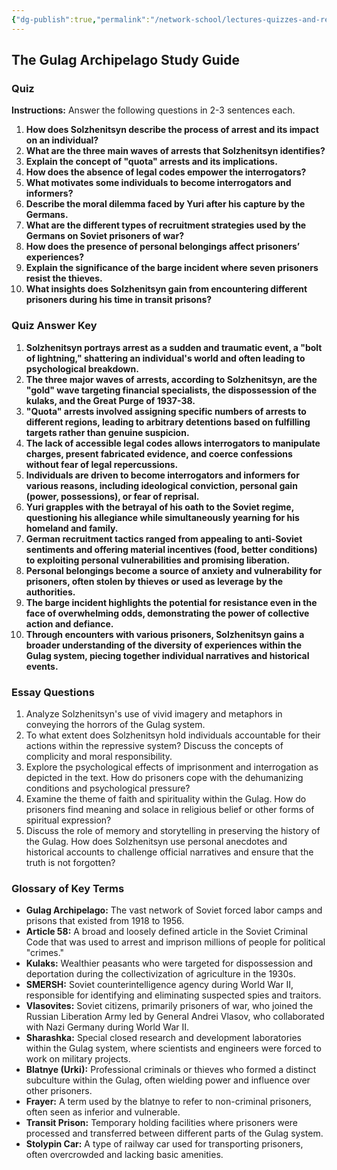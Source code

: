 ```yaml
---
{"dg-publish":true,"permalink":"/network-school/lectures-quizzes-and-references/briefs-timelines-and-study-guides/russian-history/russian-history-ii/russian-history-ii-the-gulag-archipelago-study-guide/"}
---
```




## The Gulag Archipelago Study Guide

### Quiz

**Instructions:** Answer the following questions in 2-3 sentences each.

1. **How does Solzhenitsyn describe the process of arrest and its impact on an individual?**
2. **What are the three main waves of arrests that Solzhenitsyn identifies?**
3. **Explain the concept of "quota" arrests and its implications.**
4. **How does the absence of legal codes empower the interrogators?**
5. **What motivates some individuals to become interrogators and informers?**
6. **Describe the moral dilemma faced by Yuri after his capture by the Germans.**
7. **What are the different types of recruitment strategies used by the Germans on Soviet prisoners of war?**
8. **How does the presence of personal belongings affect prisoners’ experiences?**
9. **Explain the significance of the barge incident where seven prisoners resist the thieves.**
10. **What insights does Solzhenitsyn gain from encountering different prisoners during his time in transit prisons?**

### Quiz Answer Key

1. **Solzhenitsyn portrays arrest as a sudden and traumatic event, a "bolt of lightning," shattering an individual's world and often leading to psychological breakdown.**
2. **The three major waves of arrests, according to Solzhenitsyn, are the "gold" wave targeting financial specialists, the dispossession of the kulaks, and the Great Purge of 1937-38.**
3. **"Quota" arrests involved assigning specific numbers of arrests to different regions, leading to arbitrary detentions based on fulfilling targets rather than genuine suspicion.**
4. **The lack of accessible legal codes allows interrogators to manipulate charges, present fabricated evidence, and coerce confessions without fear of legal repercussions.**
5. **Individuals are driven to become interrogators and informers for various reasons, including ideological conviction, personal gain (power, possessions), or fear of reprisal.**
6. **Yuri grapples with the betrayal of his oath to the Soviet regime, questioning his allegiance while simultaneously yearning for his homeland and family.**
7. **German recruitment tactics ranged from appealing to anti-Soviet sentiments and offering material incentives (food, better conditions) to exploiting personal vulnerabilities and promising liberation.**
8. **Personal belongings become a source of anxiety and vulnerability for prisoners, often stolen by thieves or used as leverage by the authorities.**
9. **The barge incident highlights the potential for resistance even in the face of overwhelming odds, demonstrating the power of collective action and defiance.**
10. **Through encounters with various prisoners, Solzhenitsyn gains a broader understanding of the diversity of experiences within the Gulag system, piecing together individual narratives and historical events.**

### Essay Questions

1. Analyze Solzhenitsyn's use of vivid imagery and metaphors in conveying the horrors of the Gulag system.
2. To what extent does Solzhenitsyn hold individuals accountable for their actions within the repressive system? Discuss the concepts of complicity and moral responsibility.
3. Explore the psychological effects of imprisonment and interrogation as depicted in the text. How do prisoners cope with the dehumanizing conditions and psychological pressure?
4. Examine the theme of faith and spirituality within the Gulag. How do prisoners find meaning and solace in religious belief or other forms of spiritual expression?
5. Discuss the role of memory and storytelling in preserving the history of the Gulag. How does Solzhenitsyn use personal anecdotes and historical accounts to challenge official narratives and ensure that the truth is not forgotten?

### Glossary of Key Terms

- **Gulag Archipelago:** The vast network of Soviet forced labor camps and prisons that existed from 1918 to 1956.
- **Article 58:** A broad and loosely defined article in the Soviet Criminal Code that was used to arrest and imprison millions of people for political "crimes."
- **Kulaks:** Wealthier peasants who were targeted for dispossession and deportation during the collectivization of agriculture in the 1930s.
- **SMERSH:** Soviet counterintelligence agency during World War II, responsible for identifying and eliminating suspected spies and traitors.
- **Vlasovites:** Soviet citizens, primarily prisoners of war, who joined the Russian Liberation Army led by General Andrei Vlasov, who collaborated with Nazi Germany during World War II.
- **Sharashka:** Special closed research and development laboratories within the Gulag system, where scientists and engineers were forced to work on military projects.
- **Blatnye (Urki):** Professional criminals or thieves who formed a distinct subculture within the Gulag, often wielding power and influence over other prisoners.
- **Frayer:** A term used by the blatnye to refer to non-criminal prisoners, often seen as inferior and vulnerable.
- **Transit Prison:** Temporary holding facilities where prisoners were processed and transferred between different parts of the Gulag system.
- **Stolypin Car:** A type of railway car used for transporting prisoners, often overcrowded and lacking basic amenities.